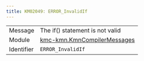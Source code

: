 ```yaml
---
title: KM02049: ERROR_InvalidIf
---
```


|            |           |
|------------|---------- |
| Message    | The if\(\) statement is not valid |
| Module     | [kmc-kmn.KmnCompilerMessages](kmc-kmn.kmncompilermessages) |
| Identifier | `ERROR_InvalidIf` |


